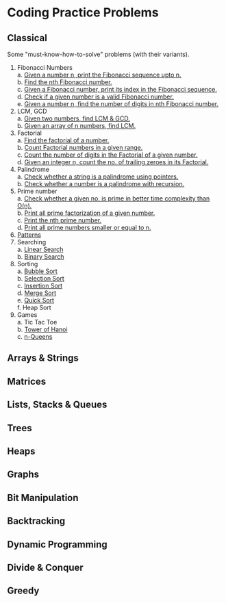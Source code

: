 # Coding Practice Problems
## Classical
Some "must-know-how-to-solve" problems (with their variants).
 1. Fibonacci Numbers  
  a. [Given a number n, print the Fibonacci sequence upto n.](../master/Classical/1A.cc)  
  b. [Find the nth Fibonacci number.](../master/Classical/1B.cc)  
  c. [Given a Fibonacci number, print its index in the Fibonacci sequence.](../master/Classical/1C.cc)  
  d. [Check if a given number is a valid Fibonacci number.](../master/Classical/1D.cc)  
  e. [Given a number n, find the number of digits in nth Fibonacci number.](../master/Classical/1E.cc)  
 2. LCM, GCD  
  a. [Given two numbers, find LCM & GCD.](../master/Classical/2A.cc)  
  b. [Given an array of n numbers, find LCM.](../master/Classical/2B.cc)
 3. Factorial  
  a. [Find the factorial of a number.](../master/Classical/3A.cc)  
  b. [Count Factorial numbers in a given range.](../master/Classical/3B.cc)  
  c. [Count the number of digits in the Factorial of a given number.](../master/Classical/3C.cc)  
  d. [Given an integer n, count the no. of trailing zeroes in its Factorial.](../master/Classical/3D.cc)  
 4. Palindrome  
  a. [Check whether a string is a palindrome using pointers.](../master/Classical/4A.cc)  
  b. [Check whether a number is a palindrome with recursion.](../master/Classical/4B.cc)  
 5. Prime number  
  a. [Check whether a given no. is prime in better time complexity than O(n).](../master/Classical/5A.cc)  
  b. [Print all prime factorization of a given number.](../master/Classical/5B.cc)  
  c. [Print the nth prime number.](../master/Classical/5C.cc)  
  d. [Print all prime numbers smaller or equal to n.](../master/Classical/5D.cc)  
 6. [Patterns](../master/Assets/Patterns.png)  
 7. Searching  
  a. [Linear Search](../master/Classical/7A.cc)  
  b. [Binary Search](../master/Classical/7B.cc)  
 8. Sorting  
  a. [Bubble Sort](../master/Classical/8A.cc)  
  b. [Selection Sort](../master/Classical/8B.cc)  
  c. [Insertion Sort](../master/Classical/8C.cc)  
  d. [Merge Sort](../master/Classical/8D.cc)  
  e. [Quick Sort](../master/Classical/8E.cc)  
  f. Heap Sort  
 9. Games  
  a. Tic Tac Toe  
  b. [Tower of Hanoi](../master/Classical/9B.cc)  
  c. [n-Queens](../master/Classical/9C.cc)  

## Arrays & Strings

## Matrices

## Lists, Stacks & Queues

## Trees

## Heaps

## Graphs

## Bit Manipulation

## Backtracking

## Dynamic Programming

## Divide & Conquer

## Greedy

